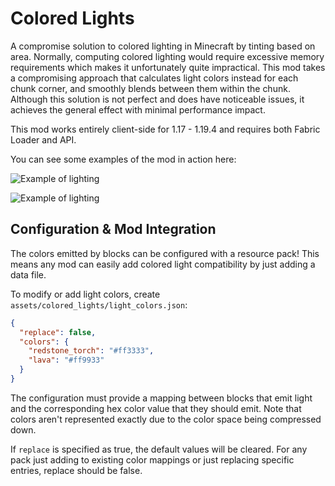 # Colored Lights
A compromise solution to colored lighting in Minecraft by tinting based on area.
Normally, computing colored lighting would require excessive memory requirements which makes it unfortunately quite impractical. 
This mod takes a compromising approach that calculates light colors instead for each chunk corner, and smoothly blends between them within the chunk.
Although this solution is not perfect and does have noticeable issues, it achieves the general effect with minimal performance impact.

This mod works entirely client-side for 1.17 - 1.19.4 and requires both Fabric Loader and API.

You can see some examples of the mod in action here:

![Example of lighting](https://i.imgur.com/mekeDny.png)

![Example of lighting](https://i.imgur.com/UG3IiH6.jpeg)


## Configuration & Mod Integration
The colors emitted by blocks can be configured with a resource pack! This means any mod can easily add colored light
compatibility by just adding a data file.

To modify or add light colors, create `assets/colored_lights/light_colors.json`:
```json
{
  "replace": false,
  "colors": {
    "redstone_torch": "#ff3333",
    "lava": "#ff9933"
  }
}
```

The configuration must provide a mapping between blocks that emit light and the corresponding hex color value that they should emit.
Note that colors aren't represented exactly due to the color space being compressed down.

If `replace` is specified as true, the default values will be cleared.
For any pack just adding to existing color mappings or just replacing specific entries, replace should be false.
